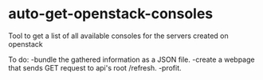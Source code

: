 # auto-get-openstack-consoles
Tool to get a list of all available consoles for the servers created on openstack  


To do:
-bundle the gathered information as a JSON file.
-create a webpage that sends GET request to api's root /refresh.
-profit.
